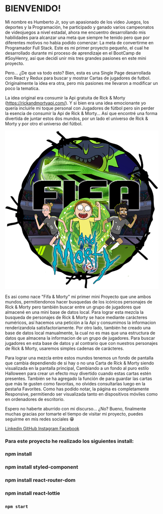 # BIENVENIDO!

Mi nombre es Humberto Jr, soy un apasionado de los video Juegos, los deportes y la Programación, he participado y ganado varios campeonatos de videojuegos a nivel estadal, ahora me encuentro desarrollando mis habilidades para alcanzar una meta que siempre he tenido pero que por diferentes motivos no habia podido comenzar: La meta de convertirme en Programador Full Stack. Este es mi primer proyecto pequeño, el cual he desarrollado durante mi proceso de aprendizaje en el BootCamp de #SoyHenry, así que decidí unir mis tres grandes pasiones en este mini proyecto.

Pero... ¿De que va todo esto? Bien, esta es una Single Page desarrollada con React y Redux para buscar y mostrar Cartas de jugadores de futbol. Originalmente la idea era otra, pero mis pasiones me llevaron a modificar un poco la tematica.

La idea original era consumir la Api gratuita de Rick & Morty (https://rickandmortyapi.com/). Y si bien era una idea emocionante yo quería incluirle mi toque personal con Jugadores de fútbol pero sin perder la esencia de consumir la Api de Rick & Morty... Así que encontré una forma divertida de juntar estos dos mundos, por un lado el universo de Rick & Morty y por otro el universo del fútbol.

<img src="./src/img/logoFifaMorty.png"/>

Es asi como nace "Fifa & Morty" mi primer mini Proyecto que une ambos mundos, permitiendonos hacer busquedas de los icónicos personajes de Rick & Morty pero también buscar entre un grupo de jugadores que almacené en una mini base de datos local. Para lograr esta mezcla la busqueda de personajes de Rick & Morty se hace mediante carácteres numéricos, así hacemos una petición a la Api y consumimos la informacion renderizandola satisfactoriamente. Por otro lado, también he creado una base de datos local manualmente, la cual no es mas que una estructura de datos que almacena la informacion de un grupo de jugadores. Para buscar jugadores en esta base de datos y al contrario que con nuestros personajes de Rick & Morty, usaremos simples cadenas de carácteres.

Para lograr una mezcla entre estos mundos tenemos un fondo de pantalla que cambia dependiendo de si hay o no una Carta de Rick & Morty siendo visualizada en la pantalla principal, Cambiando a un fondo al puro estilo Halloween para crear un efecto muy divertido cuando estas cartas estén presentes. También se ha agregado la función de para guardar las cartas que más te gusten como favoritas, no olvides consultarlas luego en la pestaña Favorites. Como has podido notar, la página es completamente Responsive, permitiendo ser visualizada tanto en dispositivos móviles como en ordenadores de escritorio. 

Espero no haberte aburrido con mi discurso... ¿No? Bueno, finalmente muchas gracias por tomarte el tiempo de visitar mi proyecto, puedes seguirme en mis redes sociales 😁

<a href="https://www.linkedin.com/in/humbertojrguerra/">
    Linkedin
</a>
<a href="https://github.com/HumbertoJr10">
    GitHub
</a>
<a href="https://www.instagram.com/humberto_jr10/">
    Instagram
</a>
<a href="https://www.facebook.com/humberto.junior.733/">
    Facebook
</a>


### Para este proyecto he realizado los siguientes install:
### npm install
### npm install styled-component
### npm install react-router-dom
### npm install react-lottie
### `npm start`




